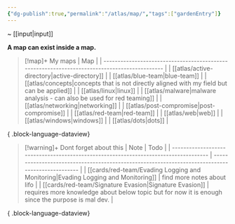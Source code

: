 ```yaml
---
{"dg-publish":true,"permalink":"/atlas/map/","tags":["gardenEntry"]}
---
```


~  [[input\|input]]

**A map can exist inside a map.**

> [!map]+ My maps
>  | Map                                                                                           |
> | --------------------------------------------------------------------------------------------- |
> | [[atlas/active-directory\|active-directory]]                                               |
> | [[atlas/blue-team\|blue-team]]                                                             |
> | [[atlas/concepts\|concepts that is not directly aligned with my field but can be applied]] |
> | [[atlas/linux\|linux]]                                                                     |
> | [[atlas/malware\|malware analysis - can also be used for red teaming]]                     |
> | [[atlas/networking\|networking]]                                                           |
> | [[atlas/post-compromise\|post-compromise]]                                                 |
> | [[atlas/red-team\|red-team]]                                                               |
> | [[atlas/web\|web]]                                                                         |
> | [[atlas/windows\|windows]]                                                                 |
> | [[atlas/dots\|dots]]                                                                       |
> 
{ .block-language-dataview}

> [!warning]+ Dont forget about this
>  | Note                                                                                 | Todo                                                                                             |
> | ------------------------------------------------------------------------------------ | ------------------------------------------------------------------------------------------------ |
> | [[cards/red-team/Evading Logging and Monitoring\|Evading Logging and Monitoring]] | find more notes about lifo                                                                       |
> | [[cards/red-team/Signature Evasion\|Signature Evasion]]                           | requires more knowledge about below topic but for now it is enough since the purpose is mal dev. |
> 
{ .block-language-dataview}





